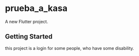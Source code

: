 # prueba_a_kasa

A new Flutter project. 

## Getting Started

this project is a login for some people, who have some disability.

